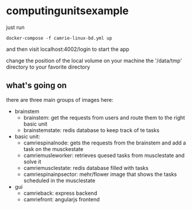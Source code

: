 # computingunitsexample

just run 
```
docker-compose -f camrie-linux-bd.yml up
```

and then visit localhost:4002/login to start the app


change the position of the local volume on your machine the '/data/tmp' directory to your favorite directory

## what's going on
there are three main groups of images here:
- brainstem
  - brainstem: get the requests from users and route them to the right basic unit
  - brainstemstate: redis database to keep track of te tasks
- basic unit:
  - camriespinalnode: gets the requests from the brainstem and add a task on the musckestate
  - camriemusleworker: retrieves quesed tasks from musclestate and solve it
  - camriemusclestate: redis database filled with tasks
  - camriespinainpsector: mehr/flower image that shows the tasks scheduled in the musclestate
- gui
  - camrieback: express backend
  - camriefront: angularjs frontend
